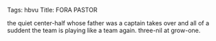 Tags: hbvu
Title: FORA PASTOR
  
the quiet center-half whose father was a captain takes over and all of a suddent the team is playing like a team again. three-nil at grow-one.  